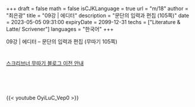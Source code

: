 +++
draft = false
math = false
isCJKLanguage = true
url = "m/18"
author = "최은광"
title = "09강 | 에디터"
description = "문단의 입력과 편집 (105쪽)"
date = 2023-05-05 09:31:00
expiryDate = 2099-12-31
techs = ["Literature & Latte/ Scrivener"]
languages = "한국어"
+++

09강 | 에디터 – 문단의 입력과 편집 (무따기 105쪽)

<!--more--> 

#

[스크리브너 무따기 블로그 이전 안내](../../docs/scrivener/newsroom/scrivener-notice-01/)

<br>

<script async src="https://pagead2.googlesyndication.com/pagead/js/adsbygoogle.js?client=ca-pub-2618164900782657"
     crossorigin="anonymous"></script>
<ins class="adsbygoogle"
     style="display:block"
     data-ad-format="autorelaxed"
     data-ad-client="ca-pub-2618164900782657"
     data-ad-slot="3789799679"></ins>
<script>
     (adsbygoogle = window.adsbygoogle || []).push({});
</script>

<br>

{{< youtube OyiLuC_Vep0 >}}

#